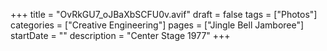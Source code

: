 +++
title = "OvRkGU7_oJBaXbSCFU0v.avif"
draft = false
tags = ["Photos"]
categories = ["Creative Engineering"]
pages = ["Jingle Bell Jamboree"]
startDate = ""
description = "Center Stage 1977"
+++
